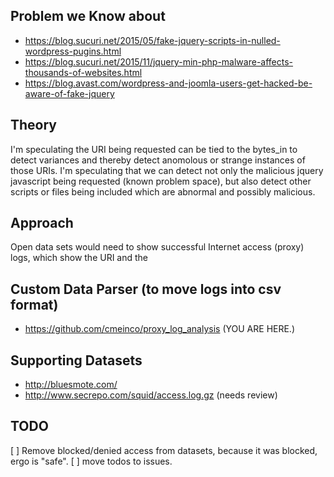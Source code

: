 

## Problem we Know about
- https://blog.sucuri.net/2015/05/fake-jquery-scripts-in-nulled-wordpress-pugins.html
- https://blog.sucuri.net/2015/11/jquery-min-php-malware-affects-thousands-of-websites.html
- https://blog.avast.com/wordpress-and-joomla-users-get-hacked-be-aware-of-fake-jquery

## Theory
I'm speculating the URI being requested can be tied to the bytes_in to detect variances and thereby detect anomolous or strange instances of those URIs.  I'm speculating that we can detect not only the malicious jquery javascript being requested (known problem space), but also detect other scripts or files being included which are abnormal and possibly malicious.

## Approach
Open data sets would need to show successful Internet access (proxy) logs, which show the URI and the

## Custom Data Parser (to move logs into csv format)
- https://github.com/cmeinco/proxy_log_analysis (YOU ARE HERE.)

## Supporting Datasets
- http://bluesmote.com/
- http://www.secrepo.com/squid/access.log.gz (needs review)


## TODO
[ ] Remove blocked/denied access from datasets, because it was blocked, ergo is "safe".
[ ] move todos to issues.
